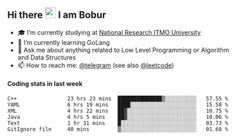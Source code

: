 ## Hi there <img src="https://media.giphy.com/media/hvRJCLFzcasrR4ia7z/giphy.gif" width="25px" height="25px"> I am Bobur

- :mortar_board: I’m currently studying at [National Research ITMO University](https://itmo.ru/)
- :seedling: I’m currently learning GoLang
- :speech_balloon: Ask me about anything related to Low Level Programming or Algorithm and Data Structures
- :mailbox: How to reach me: [@telegram](https://t.me/octoant) (see also [@leetcode](https://leetcode.com/octoant/))    

#### Coding stats in last week

<!--START_SECTION:waka-->

```text
C++                23 hrs 23 mins  ██████████████▒░░░░░░░░░░   57.55 %
YAML               6 hrs 19 mins   ████░░░░░░░░░░░░░░░░░░░░░   15.58 %
XML                4 hrs 22 mins   ██▓░░░░░░░░░░░░░░░░░░░░░░   10.75 %
Java               4 hrs 5 mins    ██▓░░░░░░░░░░░░░░░░░░░░░░   10.06 %
Text               1 hr 31 mins    █░░░░░░░░░░░░░░░░░░░░░░░░   03.73 %
GitIgnore file     40 mins         ▒░░░░░░░░░░░░░░░░░░░░░░░░   01.68 %
```

<!--END_SECTION:waka-->
